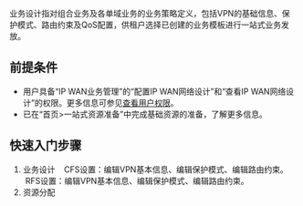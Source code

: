 业务设计指对组合业务及各单域业务的业务策略定义，包括VPN的基础信息、保护模式、路由约束及QoS配置，供租户选择已创建的业务模板进行一站式业务发放。

## 前提条件
- 用户具备“IP WAN业务管理”的“配置IP WAN网络设计”和“查看IP WAN网络设计”的权限。更多信息可参见[查看用户权限](https://100.100.183.196:31943/hedex/infoCenterHome.html "单击查看")。
- 已在“首页>一站式资源准备”中完成基础资源的准备，了解更多信息。

## 快速入门步骤
1. 业务设计
    CFS设置：编辑VPN基本信息、编辑保护模式、编辑路由约束。
    RFS设置：编辑VPN基本信息、编辑保护模式、编辑路由约束。
2. 资源分配

